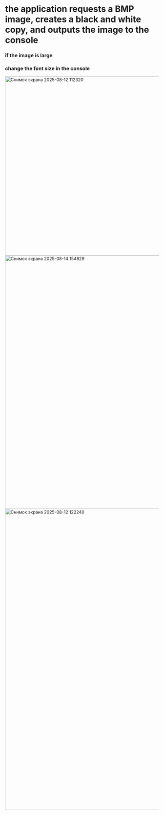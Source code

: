 # the application requests a BMP image, creates a black and white copy, and outputs the image to the console
### if the image is large 
### change the font size in the console
<img width="802" height="586" alt="Снимок экрана 2025-08-12 112320" src="https://github.com/user-attachments/assets/cab7e109-91d7-406e-9e82-b6164f7a11d6" />
<img width="620" height="830" alt="Снимок экрана 2025-08-14 154829" src="https://github.com/user-attachments/assets/d70e34a0-1546-4af2-bcb0-f7fb0ba71f1d" />
<img width="960" height="986" alt="Снимок экрана 2025-08-12 122240" src="https://github.com/user-attachments/assets/ce948e16-d8f1-4f29-b720-152111c2f6f3" />
